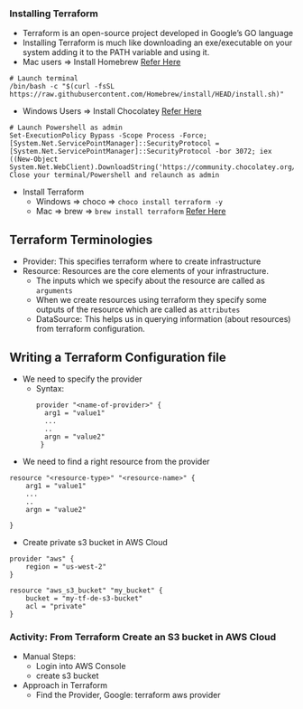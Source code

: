 ### Installing Terraform

* Terraform is an open-source project developed in Google’s GO language
* Installing Terraform is much like downloading an exe/executable on your system adding it to the PATH variable and using it.
* Mac users => Install Homebrew [Refer Here](https://docs.brew.sh/Installation)

```
# Launch terminal 
/bin/bash -c "$(curl -fsSL https://raw.githubusercontent.com/Homebrew/install/HEAD/install.sh)"
```

* Windows Users => Install Chocolatey [Refer Here](https://chocolatey.org/install)

```
# Launch Powershell as admin
Set-ExecutionPolicy Bypass -Scope Process -Force; [System.Net.ServicePointManager]::SecurityProtocol = [System.Net.ServicePointManager]::SecurityProtocol -bor 3072; iex ((New-Object System.Net.WebClient).DownloadString('https://community.chocolatey.org/install.ps1'))
Close your terminal/Powershell and relaunch as admin
```

* Install Terraform
    * Windows => choco => ``` choco install terraform -y ```
    * Mac => brew => ``` brew install terraform ``` [Refer Here](https://formulae.brew.sh/formula/terraform)

## Terraform Terminologies

* Provider: This specifies terraform where to create infrastructure
* Resource: Resources are the core elements of your infrastructure. 
    * The inputs which we specify about the resource are called as ``` arguments ```
    * When we create resources using terraform they specify some outputs of the resource which are called as ``` attributes ```
    * DataSource: This helps us in querying information (about resources) from terraform configuration.

## Writing a Terraform Configuration file
* We need to specify the provider 
    * Syntax:
        ```
        provider "<name-of-provider>" {
          arg1 = "value1"
          ...
          ..
          argn = "value2"
         }
        ```
* We need to find a right resource from the provider

```
resource "<resource-type>" "<resource-name>" {
    arg1 = "value1"
    ...
    ..
    argn = "value2"

}
```
* Create private s3 bucket in AWS Cloud

```
provider "aws" {
    region = "us-west-2"
}

resource "aws_s3_bucket" "my_bucket" {
    bucket = "my-tf-de-s3-bucket"
    acl = "private"
}
```
### Activity: From Terraform Create an S3 bucket in AWS Cloud

* Manual Steps:
    * Login into AWS Console
    * create s3 bucket
* Approach in Terraform
    * Find the Provider, Google: terraform aws provider
